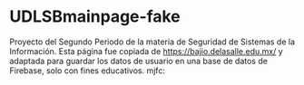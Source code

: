 # UDLSBmainpage-fake
Proyecto del Segundo Periodo de la materia de Seguridad de Sistemas de la Información. Esta página fue copiada de https://bajio.delasalle.edu.mx/ y adaptada para guardar los datos de usuario en una base de datos de Firebase, solo con fines educativos. mjfc:
